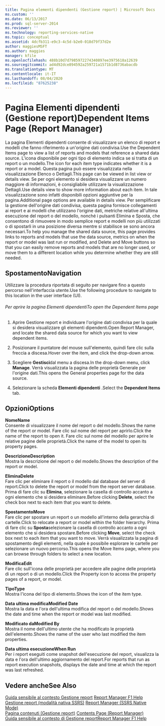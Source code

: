 ```yaml
---
title: Pagina elementi dipendenti (Gestione report) | Microsoft Docs
ms.custom: ''
ms.date: 06/13/2017
ms.prod: sql-server-2014
ms.reviewer: ''
ms.technology: reporting-services-native
ms.topic: conceptual
ms.assetid: 4dcfb311-e9c3-4c5d-b2e0-018d79f37d2e
author: maggiesMSFT
ms.author: maggies
manager: kfile
ms.openlocfilehash: 488b10d7d7985972274340897ee3975618a12639
ms.sourcegitcommit: ad4d92dce894592a259721a1571b1d8736abacdb
ms.translationtype: MT
ms.contentlocale: it-IT
ms.lasthandoff: 08/04/2020
ms.locfileid: "87625238"
---
```

# <a name="dependent-items-page-report-manager"></a><span data-ttu-id="428af-102">Pagina Elementi dipendenti (Gestione report)</span><span class="sxs-lookup"><span data-stu-id="428af-102">Dependent Items Page (Report Manager)</span></span>
  <span data-ttu-id="428af-103">La pagina Elementi dipendenti consente di visualizzare un elenco di report e modelli che fanno riferimento a un'origine dati condivisa.</span><span class="sxs-lookup"><span data-stu-id="428af-103">Use the Dependent Items page to view a list of reports and models that reference a shared data source.</span></span> <span data-ttu-id="428af-104">L'icona disponibile per ogni tipo di elemento indica se si tratta di un report o un modello.</span><span class="sxs-lookup"><span data-stu-id="428af-104">The icon for each item type indicates whether it is a report or a model.</span></span> <span data-ttu-id="428af-105">Questa pagina può essere visualizzata nella visualizzazione Elenco o Dettagli.</span><span class="sxs-lookup"><span data-stu-id="428af-105">This page can be viewed in list view or details view.</span></span> <span data-ttu-id="428af-106">Se per ogni elemento si desidera visualizzare un numero maggiore di informazioni, è consigliabile utilizzare la visualizzazione Dettagli.</span><span class="sxs-lookup"><span data-stu-id="428af-106">Use details view to show more information about each item.</span></span> <span data-ttu-id="428af-107">In tale visualizzazione sono infatti disponibili opzioni aggiuntive per la pagina.</span><span class="sxs-lookup"><span data-stu-id="428af-107">Additional page options are available in details view.</span></span> <span data-ttu-id="428af-108">Per semplificare la gestione dell'origine dati condivisa, questa pagina fornisce collegamenti ai report e ai modelli che utilizzano l'origine dati, metriche relative all'ultima esecuzione del report o del modello, nonché i pulsanti Elimina e Sposta, che consentono di rimuovere in modo semplice report e modelli non più utilizzati o di spostarli in una posizione diversa mentre si stabilisce se sono ancora necessari.</span><span class="sxs-lookup"><span data-stu-id="428af-108">To help you manage the shared data source, this page provides links to reports and models that use the data source, metrics on when the report or model was last run or modified, and Delete and Move buttons so that you can easily remove reports and models that are no longer used, or move them to a different location while you determine whether they are still needed.</span></span>  
  
## <a name="navigation"></a><span data-ttu-id="428af-109">Spostamento</span><span class="sxs-lookup"><span data-stu-id="428af-109">Navigation</span></span>  
 <span data-ttu-id="428af-110">Utilizzare la procedura riportata di seguito per navigare fino a questo percorso nell'interfaccia utente.</span><span class="sxs-lookup"><span data-stu-id="428af-110">Use the following procedure to navigate to this location in the user interface (UI).</span></span>  
  
###### <a name="to-open-the-dependent-items-page"></a><span data-ttu-id="428af-111">Per aprire la pagina Elementi dipendenti</span><span class="sxs-lookup"><span data-stu-id="428af-111">To open the Dependent Items page</span></span>  
  
1.  <span data-ttu-id="428af-112">Aprire Gestione report e individuare l'origine dati condivisa per la quale si desidera visualizzare gli elementi dipendenti.</span><span class="sxs-lookup"><span data-stu-id="428af-112">Open Report Manager, and locate the shared data source for which you want to view dependent items.</span></span>  
  
2.  <span data-ttu-id="428af-113">Posizionare il puntatore del mouse sull'elemento, quindi fare clic sulla freccia a discesa.</span><span class="sxs-lookup"><span data-stu-id="428af-113">Hover over the item, and click the drop-down arrow.</span></span>  
  
3.  <span data-ttu-id="428af-114">Scegliere **Gestisci**dal menu a discesa.</span><span class="sxs-lookup"><span data-stu-id="428af-114">In the drop-down menu, click **Manage**.</span></span> <span data-ttu-id="428af-115">Verrà visualizzata la pagina delle proprietà Generale per l'origine dati.</span><span class="sxs-lookup"><span data-stu-id="428af-115">This opens the General properties page for the data source.</span></span>  
  
4.  <span data-ttu-id="428af-116">Selezionare la scheda **Elementi dipendenti** .</span><span class="sxs-lookup"><span data-stu-id="428af-116">Select the **Dependent Items** tab.</span></span>  
  
## <a name="options"></a><span data-ttu-id="428af-117">Opzioni</span><span class="sxs-lookup"><span data-stu-id="428af-117">Options</span></span>  
 <span data-ttu-id="428af-118">**Nome**</span><span class="sxs-lookup"><span data-stu-id="428af-118">**Name**</span></span>  
 <span data-ttu-id="428af-119">Consente di visualizzare il nome del report o del modello.</span><span class="sxs-lookup"><span data-stu-id="428af-119">Shows the name of the report or model.</span></span> <span data-ttu-id="428af-120">Fare clic sul nome del report per aprirlo.</span><span class="sxs-lookup"><span data-stu-id="428af-120">Click the name of the report to open it.</span></span> <span data-ttu-id="428af-121">Fare clic sul nome del modello per aprire le relative pagine delle proprietà.</span><span class="sxs-lookup"><span data-stu-id="428af-121">Click the name of the model to open its property pages.</span></span>  
  
 <span data-ttu-id="428af-122">**Descrizione**</span><span class="sxs-lookup"><span data-stu-id="428af-122">**Description**</span></span>  
 <span data-ttu-id="428af-123">Mostra la descrizione del report o del modello.</span><span class="sxs-lookup"><span data-stu-id="428af-123">Shows the description of the report or model.</span></span>  
  
 <span data-ttu-id="428af-124">**Elimina**</span><span class="sxs-lookup"><span data-stu-id="428af-124">**Delete**</span></span>  
 <span data-ttu-id="428af-125">Fare clic per eliminare il report o il  modello dal database del server di report.</span><span class="sxs-lookup"><span data-stu-id="428af-125">Click to delete the report or model from the report server database.</span></span> <span data-ttu-id="428af-126">Prima di fare clic su **Elimina**, selezionare la casella di controllo accanto a ogni elemento che si desidera eliminare.</span><span class="sxs-lookup"><span data-stu-id="428af-126">Before clicking **Delete**, select the check box next to each item that you want to delete.</span></span>  
  
 <span data-ttu-id="428af-127">**Spostamento**</span><span class="sxs-lookup"><span data-stu-id="428af-127">**Move**</span></span>  
 <span data-ttu-id="428af-128">Fare clic per spostare un report o un modello all'interno della gerarchia di cartelle.</span><span class="sxs-lookup"><span data-stu-id="428af-128">Click to relocate a report or model within the folder hierarchy.</span></span> <span data-ttu-id="428af-129">Prima di fare clic su **Sposta**selezionare la casella di controllo accanto a ogni elemento che si desidera spostare.</span><span class="sxs-lookup"><span data-stu-id="428af-129">Before clicking **Move**, select the check box next to each item that you want to move.</span></span> <span data-ttu-id="428af-130">Verrà visualizzata la pagina di spostamento degli elementi, nella quale è possibile esplorare le cartelle per selezionare un nuovo percorso.</span><span class="sxs-lookup"><span data-stu-id="428af-130">This opens the Move Items page, where you can browse through folders to select a new location.</span></span>  
  
 <span data-ttu-id="428af-131">**Modifica**</span><span class="sxs-lookup"><span data-stu-id="428af-131">**Edit**</span></span>  
 <span data-ttu-id="428af-132">Fare clic sull'icona delle proprietà per accedere alle pagine delle proprietà di un report o di un modello.</span><span class="sxs-lookup"><span data-stu-id="428af-132">Click the Property icon to access the property pages of a report, or model.</span></span>  
  
 <span data-ttu-id="428af-133">**Tipo**</span><span class="sxs-lookup"><span data-stu-id="428af-133">**Type**</span></span>  
 <span data-ttu-id="428af-134">Mostra l'icona del tipo di elemento.</span><span class="sxs-lookup"><span data-stu-id="428af-134">Shows the icon of the item type.</span></span>  
  
 <span data-ttu-id="428af-135">**Data ultima modifica**</span><span class="sxs-lookup"><span data-stu-id="428af-135">**Modified Date**</span></span>  
 <span data-ttu-id="428af-136">Mostra la data e l'ora dell'ultima modifica del report o del modello.</span><span class="sxs-lookup"><span data-stu-id="428af-136">Shows the date and time when the report or model was last modified.</span></span>  
  
 <span data-ttu-id="428af-137">**Modificato da**</span><span class="sxs-lookup"><span data-stu-id="428af-137">**Modified By**</span></span>  
 <span data-ttu-id="428af-138">Mostra il nome dell'ultimo utente che ha modificato le proprietà dell'elemento.</span><span class="sxs-lookup"><span data-stu-id="428af-138">Shows the name of the user who last modified the item properties.</span></span>  
  
 <span data-ttu-id="428af-139">**Data ultima esecuzione**</span><span class="sxs-lookup"><span data-stu-id="428af-139">**When Run**</span></span>  
 <span data-ttu-id="428af-140">Per i report eseguiti come snapshot dell'esecuzione del report, visualizza la data e l'ora dell'ultimo aggiornamento del report.</span><span class="sxs-lookup"><span data-stu-id="428af-140">For reports that run as report execution snapshots, displays the date and time at which the report was last refreshed.</span></span>  
  
## <a name="see-also"></a><span data-ttu-id="428af-141">Vedere anche</span><span class="sxs-lookup"><span data-stu-id="428af-141">See Also</span></span>  
 <span data-ttu-id="428af-142">[Guida sensibile al contesto Gestione report](../../2014/reporting-services/report-manager-f1-help.md) </span><span class="sxs-lookup"><span data-stu-id="428af-142">[Report Manager F1 Help](../../2014/reporting-services/report-manager-f1-help.md) </span></span>  
 <span data-ttu-id="428af-143">[Gestione report &#40;modalità nativa SSRS&#41;](../../2014/reporting-services/report-manager-ssrs-native-mode.md) </span><span class="sxs-lookup"><span data-stu-id="428af-143">[Report Manager  &#40;SSRS Native Mode&#41;](../../2014/reporting-services/report-manager-ssrs-native-mode.md) </span></span>  
 <span data-ttu-id="428af-144">[Pagina contenuti &#40;Gestione report&#41;](../../2014/reporting-services/contents-page-report-manager.md) </span><span class="sxs-lookup"><span data-stu-id="428af-144">[Contents Page &#40;Report Manager&#41;](../../2014/reporting-services/contents-page-report-manager.md) </span></span>  
 [<span data-ttu-id="428af-145">Guida sensibile al contesto di Gestione report</span><span class="sxs-lookup"><span data-stu-id="428af-145">Report Manager F1 Help</span></span>](../../2014/reporting-services/report-manager-f1-help.md)  
  
  
